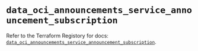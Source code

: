 # `data_oci_announcements_service_announcement_subscription`

Refer to the Terraform Registory for docs: [`data_oci_announcements_service_announcement_subscription`](https://registry.terraform.io/providers/oracle/oci/6.18.0/docs/data-sources/announcements_service_announcement_subscription).
